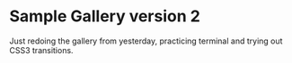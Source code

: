 # Sample Gallery version 2

Just redoing the gallery from yesterday, practicing terminal and trying out CSS3 transitions.